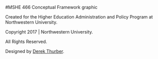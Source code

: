 #MSHE 466 Conceptual Framework graphic

Created for the Higher Education Administration and Policy Program at Northwestern University.

Copyright 2017 | Northwestern University.

All Rights Reserved. 

Designed by [Derek Thurber](http://www.dwthurber.com).

